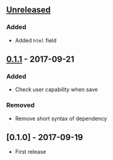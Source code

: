 ## [Unreleased]
### Added
- Added `html` field

## [0.1.1] - 2017-09-21
### Added
- Check user capability when save

### Removed
- Remove short syntax of dependency

## [0.1.0] - 2017-09-19
- First release

[Unreleased]: https://github.com/truongwp/puppyfw/compare/0.1.1...HEAD
[0.1.1]: https://github.com/truongwp/puppyfw/compare/0.1.0...HEAD
